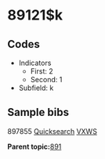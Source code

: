 # 89121$k

## Codes

-   Indicators
    -   First: 2
    -   Second: 1
-   Subfield: k

## Sample bibs

897855 [Quicksearch](https://search.library.yale.edu/catalog/897855) [VXWS](http://prodorbis.library.yale.edu:7014/vxws/GetHoldingsService?bibId=897855)

**Parent topic:**[891](../../tags/891/891.md)

